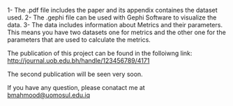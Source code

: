 1- The .pdf file includes the paper and its appendix containes the dataset used.
2- The .gephi file can be used with Gephi Software to visualize the data.
3- The data includes information about Metrics and their parameters. This means you have two datasets one for metrics and the other one for the parameters that are used to calculate the metrics.

The publication of this project can be found in the folloiwng link:
http://journal.uob.edu.bh/handle/123456789/4171

The second publication will be seen very soon.

If you have any question, please conatact me at
bmahmood@uomosul.edu.iq

